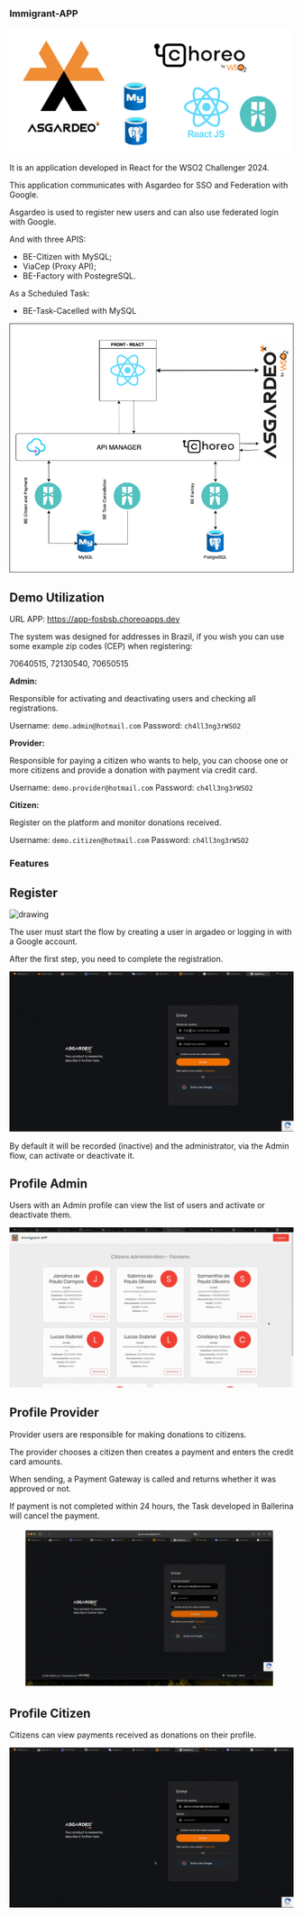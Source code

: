 ### Immigrant-APP
 
![Technologies used](tecnologias.drawio.png)

It is an application developed in React for the WSO2 Challenger 2024.

This application communicates with Asgardeo for SSO and Federation with Google.

Asgardeo is used to register new users and can also use federated login with Google.

And with three APIS:

- BE-Citizen with MySQL;
- ViaCep (Proxy API);
- BE-Factory with PostegreSQL.

As a Scheduled Task:

- BE-Task-Cacelled with MySQL

![Diagram](diagrama_principal.drawio.png)

## Demo Utilization

URL APP: <https://app-fosbsb.choreoapps.dev>

The system was designed for addresses in Brazil, if you wish you can use some example zip codes (CEP) when registering:

70640515, 72130540, 70650515

**Admin:**

Responsible for activating and deactivating users and checking all registrations.

Username: `demo.admin@hotmail.com`
Password: `ch4ll3ng3rWSO2`

**Provider:**

Responsible for paying a citizen who wants to help, you can choose one or more citizens and provide a donation with payment via credit card.

Username: `demo.provider@hotmail.com`
Password: `ch4ll3ng3rWSO2`

**Citizen:**

Register on the platform and monitor donations received.

Username: `demo.citizen@hotmail.com`
Password: `ch4ll3ng3rWSO2`

### Features

## Register

<img src="register.gif" alt="drawing"/>

The user must start the flow by creating a user in argadeo or logging in with a Google account.

After the first step, you need to complete the registration.

<img src="login.gif" alt="drawing"/>

By default it will be recorded (inactive) and the administrator, via the Admin flow, can activate or deactivate it.

## Profile Admin

Users with an Admin profile can view the list of users and activate or deactivate them.

<img src="active.gif" alt="drawing"/>

## Profile Provider

Provider users are responsible for making donations to citizens.

The provider chooses a citizen then creates a payment and enters the credit card amounts.

When sending, a Payment Gateway is called and returns whether it was approved or not.

If payment is not completed within 24 hours, the Task developed in Ballerina will cancel the payment.

<img src="payment.gif" alt="drawing"/>

## Profile Citizen

Citizens can view payments received as donations on their profile.

<img src="citizen.gif" alt="drawing"/>
